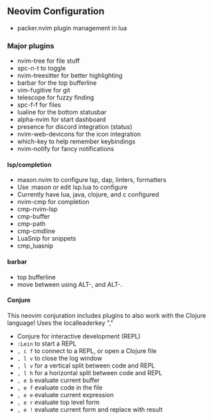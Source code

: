 
## Neovim Configuration
* packer.nvim plugin management in lua
### Major plugins
* nvim-tree for file stuff
* 	spc-n-t to toggle
* nvim-treesitter for better highlighting
* barbar for the top bufferline
* vim-fugitive for git
* telescope for fuzzy finding
* 	spc-f-f for files
* lualine for the bottom statusbar
* alpha-nvim for start dashboard
* presence for discord integration (status)
* nvim-web-devicons for the icon integration
* which-key to help remember keybindings
* nvim-notify for fancy notifications

#### lsp/completion
* mason.nvim to configure lsp, dap, linters, formatters
*   Use :mason or edit lsp.lua to configure
*   Currently have lua, java, clojure, and c configured
* nvim-cmp for completion
* 	cmp-nvim-lsp
* 	cmp-buffer
* 	cmp-path
* 	cmp-cmdline
* LuaSnip for snippets
* 	cmp_luasnip

#### barbar
* top bufferline
* move between using ALT-, and ALT-.

#### Conjure
This neovim conjuration includes plugins to also work with the Clojure language!
Uses the localleaderkey ","
* Conjure for interactive development (REPL)
* 	`:Lein` to start a REPL
* 	`, c f` to connect to a REPL, or open a Clojure file
* 	`, l v` to close the log window
* 	`, l v` for a vertical split between code and REPL
* 	`, l h` for a horizontal split between code and REPL
* 	`, e b` evaluate current buffer
* 	`, e f` evaluate code in the file
* 	`, e e` evaluate current expression
* 	`, e r` evaluate top level form
* 	`, e !` evaluate current form and replace with result
